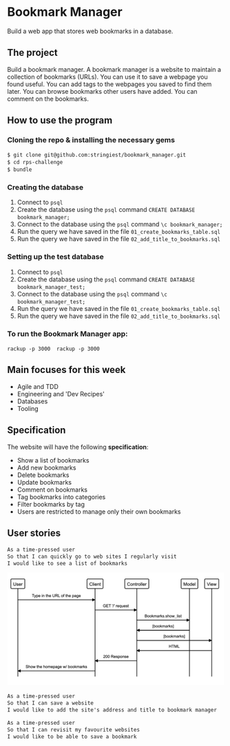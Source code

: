 # Bookmark Manager

Build a web app that stores web bookmarks in a database.

## The project

Build a bookmark manager.  A bookmark manager is a website to maintain a collection of bookmarks (URLs). You can use it to save a webpage you found useful. You can add tags to the webpages you saved to find them later. You can browse bookmarks other users have added. You can comment on the bookmarks.

## How to use the program
### Cloning the repo & installing the necessary gems
```sh
$ git clone git@github.com:stringiest/bookmark_manager.git
$ cd rps-challenge
$ bundle
```
### Creating the database
1. Connect to `psql`
2. Create the database using the `psql` command `CREATE DATABASE bookmark_manager;`
3. Connect to the database using the `psql` command `\c bookmark_manager;`
4. Run the query we have saved in the file `01_create_bookmarks_table.sql`
5. Run the query we have saved in the file `02_add_title_to_bookmarks.sql`

### Setting up the test database
1. Connect to `psql`
2. Create the database using the `psql` command `CREATE DATABASE bookmark_manager_test;`
3. Connect to the database using the `psql` command `\c bookmark_manager_test;`
4. Run the query we have saved in the file `01_create_bookmarks_table.sql`
5. Run the query we have saved in the file `02_add_title_to_bookmarks.sql`

### To run the Bookmark Manager app:
```
rackup -p 3000  rackup -p 3000
```

## Main focuses for this week

- Agile and TDD
- Engineering and 'Dev Recipes'
- Databases
- Tooling

## Specification
The website will have the following **specification**:

* Show a list of bookmarks
* Add new bookmarks
* Delete bookmarks
* Update bookmarks
* Comment on bookmarks
* Tag bookmarks into categories
* Filter bookmarks by tag
* Users are restricted to manage only their own bookmarks

## User stories

```
As a time-pressed user
So that I can quickly go to web sites I regularly visit
I would like to see a list of bookmarks
```
![Domain model for user story 1](DM_for_US1.png)

```
As a time-pressed user
So that I can save a website
I would like to add the site's address and title to bookmark manager
```

```
As a time-pressed user
So that I can revisit my favourite websites
I would like to be able to save a bookmark
```
